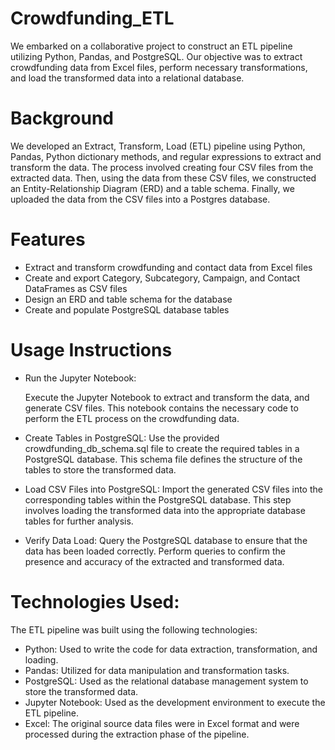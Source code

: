 # Crowdfunding_ETL

We embarked on a collaborative project to construct an ETL pipeline utilizing Python, Pandas, and PostgreSQL. Our objective was to extract crowdfunding data from Excel files, perform necessary transformations, and load the transformed data into a relational database.

# Background

We developed an Extract, Transform, Load (ETL) pipeline using Python, Pandas, Python dictionary methods, and regular expressions to extract and transform the data. The process involved creating four CSV files from the extracted data. Then, using the data from these CSV files, we constructed an Entity-Relationship Diagram (ERD) and a table schema. Finally, we uploaded the data from the CSV files into a Postgres database.

# Features

- Extract and transform crowdfunding and contact data from Excel files
- Create and export Category, Subcategory, Campaign, and Contact DataFrames as CSV files
- Design an ERD and table schema for the database
- Create and populate PostgreSQL database tables

# Usage Instructions

- Run the Jupyter Notebook:

    Execute the Jupyter Notebook to extract and transform the data, and generate CSV files.
    This notebook contains the necessary code to perform the ETL process on the crowdfunding data.

- Create Tables in PostgreSQL:
    Use the provided crowdfunding_db_schema.sql file to create the required tables in a PostgreSQL database.
    This schema file defines the structure of the tables to store the transformed data.

- Load CSV Files into PostgreSQL:
    Import the generated CSV files into the corresponding tables within the PostgreSQL database.
    This step involves loading the transformed data into the appropriate database tables for further analysis.

- Verify Data Load:
    Query the PostgreSQL database to ensure that the data has been loaded correctly.
    Perform queries to confirm the presence and accuracy of the extracted and transformed data.

# Technologies Used:

The ETL pipeline was built using the following technologies:

- Python: Used to write the code for data extraction, transformation, and loading.
- Pandas: Utilized for data manipulation and transformation tasks.
- PostgreSQL: Used as the relational database management system to store the transformed data.
- Jupyter Notebook: Used as the development environment to execute the ETL pipeline.
- Excel: The original source data files were in Excel format and were processed during the extraction phase of    the pipeline.